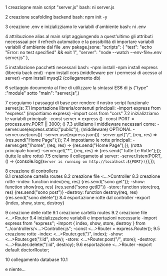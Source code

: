 1 creaziopne main script "server.js"
bash: ni server.js

2 creazione scafolding backend
bash: npm init -y

3 creazione .env e inizializziamo le variabili d'ambiente
bash: ni .env 

4 attribuzione alias al main sript aggiungendo a quest'ultimo gli attributi necesssaai per il refrech automatico e la possibilità di importare variabili variabili d'ambiente dal file .env
pakage.jsone: 
"scripts": {
    "test": "echo \"Error: no test specified\" && exit 1",
    "server": "node --watch --env-file=.env server.js"
},

5 installazione pacchetti necessari
bash:
    -npm install 
    -npm install express (libreria back end)
    -npm install cors (middleware per i permessi di acesso al server)
    -npm install mysql2 (collegamento db)

6 settaggio documento al fine di utilizzare la sintassi ES6 di js ("type" :"module" sotto "main": "server.js",)

7 eseguiamo i passaggi di base per rendere il nostro script funzionale
server.js:
    7.1 importazione libreria/contenuti principali:
        -import express from "express" (importiamo express)
        -import cors from "cors"
    7.2 inizializziamo le variabili principali:
        -const server = express ()
        -const PORT = process.env.PORT || 3000; ()
    7.3 utiliziamo i middleware necessari come:
        -server.use(express.static("public")); (middleware)  OPTIONAL
        -server.use(cors())
        -server.use(express.json())
        -server.get("/", (req, res) => {res.send("Home Page");});
    7.4 impostiamo le rotte principali:
        -server.get("/home", (req, res) => {res.send("Home Page");}); (rotta principale home)
        -server.get("*", (req, res) => {res.send("Tutte Le Rotte");}); (tutte le altre rotte)
    7.5 creiamo il collegameto al server:
        -server.listen(PORT, () => {console.log(`Server is running on http://localhost:${PORT})}`);});

8 creazione di controllers   
    8.1 creazione cartella routes 
    8.2 creazione file <...>Controller
    8.3 creazione rotte 
        -index: function index(req, res) {res.send("sono get")};
        -show: function show(req, res) {res.send("sono getID")}
        -store: function store(req, res) {res.send("sono post")}
        -destroy: function destroy(req, res) {res.send("sono delete")}
    8.4 esportazione rotte dal controller
        -export {index, show, store, destroy}

9 creazione delle rotte
    9.1 creazione cartella routes 
    9.2 creazione file <...>Router
    9.4 inizializzazione variabili e importazioni necessarie
        -import express from "express";
        -import { index, show, store, destroy } from "../controllers/<...>Controller.js";
        -const <...>Router = express.Router();
    9.5 creazione rotte 
        -index: <...>Router.get("/", index);
        -show: <...>Router.get("/:id", show);
        -store: <...>Router.post("/", store);
        -destroy: <...>Router.delete("/:id", destroy);
    9.6 esportazione <...>Router
        -export default doctorRouter;

10 collegamento database
    10.1

e niente...



        

    

